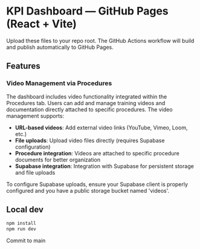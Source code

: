 # KPI Dashboard — GitHub Pages (React + Vite)

Upload these files to your repo root. The GitHub Actions workflow will build and publish automatically to GitHub Pages.

## Features

### Video Management via Procedures
The dashboard includes video functionality integrated within the Procedures tab. Users can add and manage training videos and documentation directly attached to specific procedures. The video management supports:

- **URL-based videos**: Add external video links (YouTube, Vimeo, Loom, etc.)
- **File uploads**: Upload video files directly (requires Supabase configuration)
- **Procedure integration**: Videos are attached to specific procedure documents for better organization
- **Supabase integration**: Integration with Supabase for persistent storage and file uploads

To configure Supabase uploads, ensure your Supabase client is properly configured and you have a public storage bucket named 'videos'.

## Local dev
```bash
npm install
npm run dev
```
Commit to main
